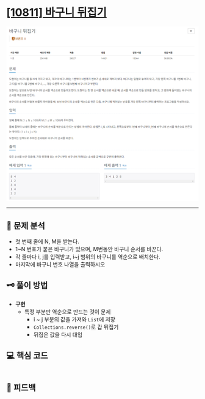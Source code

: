# [[10811] 바구니 뒤집기](https://www.acmicpc.net/problem/10811)

![1.png](img%2F1.png)

***

## 📃 문제 분석

- 첫 번째 줄에 N, M을 받는다.
- 1~N 번호가 붙은 바구니가 있으며, M번동안 바구니 순서를 바꾼다.
- 각 줄마다 i, j를 입력받고, i~j 범위의 바구니를 역순으로 배치한다.
- 마지막에 바구니 번호 나열을 출력하시오

## 🗝️ 풀이 방법

- **구현**
  - 특정 부분만 역순으로 만드는 것이 문제
    - i ~ j 부분의 값을 가져와 ```List```에 저장
    - ```Collections.reverse()```로 갑 뒤집기
    - 뒤집은 값을 다시 대입

## 💻 핵심 코드

```java
```

## 📌 피드백


